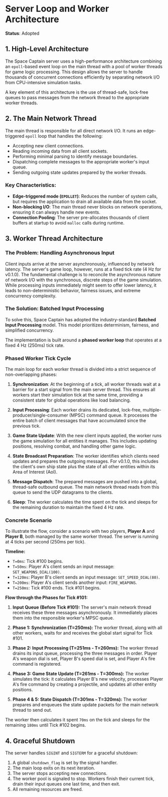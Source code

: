 # Server Loop and Worker Architecture

**Status**: Adopted

## 1. High-Level Architecture

The Space Captain server uses a high-performance architecture combining an `epoll`-based event loop on the main thread with a pool of worker threads for game logic processing. This design allows the server to handle thousands of concurrent connections efficiently by separating network I/O from CPU-intensive simulation tasks.

A key element of this architecture is the use of thread-safe, lock-free queues to pass messages from the network thread to the appropriate worker threads.

## 2. The Main Network Thread

The main thread is responsible for all direct network I/O. It runs an edge-triggered `epoll` loop that handles the following:

*   Accepting new client connections.
*   Reading incoming data from all client sockets.
*   Performing minimal parsing to identify message boundaries.
*   Dispatching complete messages to the appropriate worker's input queue.
*   Sending outgoing state updates prepared by the worker threads.

### Key Characteristics:
- **Edge-triggered mode (`EPOLLET`)**: Reduces the number of system calls, but requires the application to drain all available data from the socket.
- **Non-blocking I/O**: The main thread never blocks on network operations, ensuring it can always handle new events.
- **Connection Pooling**: The server pre-allocates thousands of client buffers at startup to avoid `malloc` calls during runtime.

## 3. Worker Thread Architecture

### The Problem: Handling Asynchronous Input

Client inputs arrive at the server asynchronously, influenced by network latency. The server's game loop, however, runs at a fixed tick rate (4 Hz for v0.1.0). The fundamental challenge is to reconcile the asynchronous nature of network I/O with the synchronous, discrete steps of the game simulation. While processing inputs immediately might seem to offer lower latency, it leads to non-deterministic behavior, fairness issues, and extreme concurrency complexity.

### The Solution: Batched Input Processing

To solve this, Space Captain has adopted the industry-standard **Batched Input Processing** model. This model prioritizes determinism, fairness, and simplified concurrency.

The implementation is built around a **phased worker loop** that operates at a fixed 4 Hz (250ms) tick rate.

### Phased Worker Tick Cycle

The main loop for each worker thread is divided into a strict sequence of non-overlapping phases:

1.  **Synchronization**: At the beginning of a tick, all worker threads wait at a barrier for a start signal from the main server thread. This ensures all workers start their simulation tick at the same time, providing a consistent state for global operations like load balancing.

2.  **Input Processing**: Each worker drains its dedicated, lock-free, multiple-producer/single-consumer (MPSC) command queue. It processes the entire batch of client messages that have accumulated since the previous tick.

3.  **Game State Update**: With the new client inputs applied, the worker runs the game simulation for all entities it manages. This includes updating positions, resolving combat, and handling other game logic.

4.  **State Broadcast Preparation**: The worker identifies which clients need updates and prepares the outgoing messages. For v0.1.0, this includes the client's own ship state plus the state of all other entities within its Area of Interest (AoI).

5.  **Message Dispatch**: The prepared messages are pushed into a global, thread-safe outbound queue. The main network thread reads from this queue to send the UDP datagrams to the clients.

6.  **Sleep**: The worker calculates the time spent on the tick and sleeps for the remaining duration to maintain the fixed 4 Hz rate.

### Concrete Scenario

To illustrate the flow, consider a scenario with two players, **Player A** and **Player B**, both managed by the same worker thread. The server is running at 4 ticks per second (250ms per tick).

**Timeline:**
*   `T=0ms`: Tick #100 begins.
*   `T=50ms`: Player A's client sends an input message: `SET_WEAPONS_DIAL(100)`.
*   `T=120ms`: Player B's client sends an input message: `SET_SPEED_DIAL(80)`.
*   `T=200ms`: Player A's client sends another input: `FIRE_WEAPONS`.
*   `T=250ms`: Tick #100 ends. Tick #101 begins.

**Flow through the Phases for Tick #101:**

1.  **Input Queue (Before Tick #101):**
    The server's main network thread receives these three messages asynchronously. It immediately places them into the responsible worker's MPSC queue.

2.  **Phase 1: Synchronization (T=250ms):**
    The worker thread, along with all other workers, waits for and receives the global start signal for Tick #101.

3.  **Phase 2: Input Processing (T=251ms - T=260ms):**
    The worker thread drains its input queue, processing the three messages in order. Player A's weapon dial is set, Player B's speed dial is set, and Player A's fire command is registered.

4.  **Phase 3: Game State Update (T=261ms - T=300ms):**
    The worker simulates the tick: it calculates Player B's new velocity, processes Player A's fire command by creating a projectile, and updates all other entity positions.

5.  **Phase 4 & 5: State Dispatch (T=301ms - T=320ms):**
    The worker prepares and enqueues the state update packets for the main network thread to send out.

The worker then calculates it spent `70ms` on the tick and sleeps for the remaining `180ms` until Tick #102 begins.

## 4. Graceful Shutdown

The server handles `SIGINT` and `SIGTERM` for a graceful shutdown:

1.  A global `shutdown_flag` is set by the signal handler.
2.  The main loop exits on its next iteration.
3.  The server stops accepting new connections.
4.  The worker pool is signaled to stop. Workers finish their current tick, drain their input queues one last time, and then exit.
5.  All remaining resources are freed.
